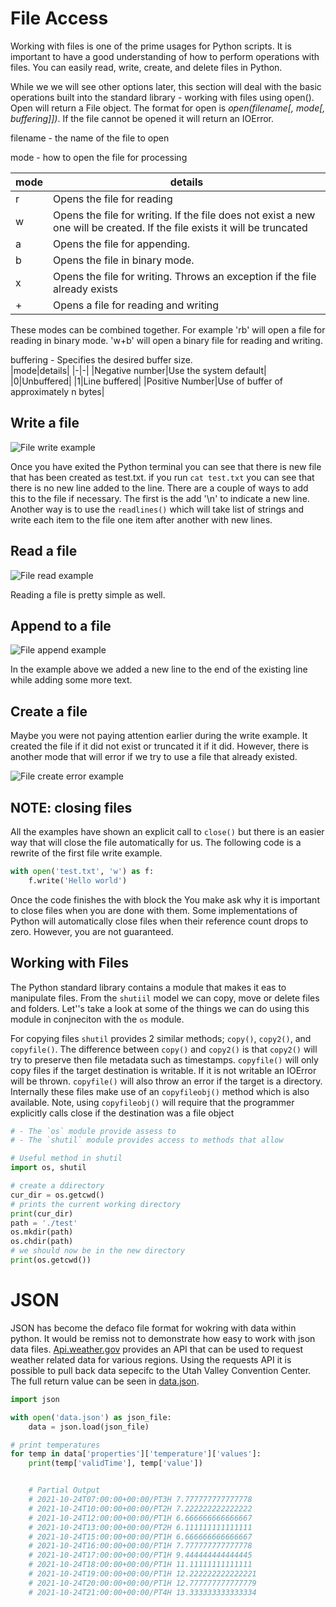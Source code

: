 
# File Access

Working with files is one of the prime usages for Python scripts. It is important to have a good understanding of how to perform operations with files.  You can easily read, write, create, and delete files in Python.

While we we will see other options later, this section will deal with the basic operations built into the standard library - working with files using open().  Open will return a File object. The format for open is *open(filename[, mode[, buffering]])*.  If the file cannot be opened it will return an IOError. 

filename - the name of the file to open

mode - how to open the file for processing

|mode|details|
|-|-|
|r|Opens the file for reading|
|w|Opens the file for writing.  If the file does not exist a new one will be created.  If the file exists it will be truncated|
|a|Opens the file for appending. |
|b|Opens the file in binary mode.|
|x| Opens the file for writing.  Throws an exception if the file already exists|
|+|Opens a file for reading and writing

These modes can be combined together.  For example 'rb' will open a file for reading in binary mode.  'w+b' will open a binary file for reading and writing.

buffering - Specifies the desired buffer size.  
|mode|details|
|-|-|
|Negative number|Use the system default|
|0|Unbuffered|
|1|Line buffered|
|Positive Number|Use of buffer of approximately n bytes|

## Write a file
![File write example](file_write.png)

Once you have exited the Python terminal you can see that there is new file that has been created as test.txt.  if you run `cat test.txt` you can see that there is no new line added to the line.  There are a couple of ways to add this to the file if necessary.  The first is the add '\n' to indicate a new line. Another way is to use the `readlines()` which will take list of strings and write each item to the file one item after another with new lines.

## Read a file
![File read example](file_read.png)

Reading a file is pretty simple as well.

## Append to a file
![File append example](file_append.png)

In the example above we added a new line to the end of the existing line while adding some more text.

## Create a file
Maybe you were not paying attention earlier during the write example.  It created the file if it did not exist or truncated it if it did.  However, there is another mode that will error if we try to use a file that already existed.  

![File create error example](file_create_error.png)


## NOTE: closing files
All the examples have shown an explicit call to `close()` but there is an easier way that will close the file automatically for us.  The following code is a rewrite of the first file write example.

```Python
with open('test.txt', 'w') as f:
    f.write('Hello world')
```

Once the code finishes the with block the You make ask why it is important to close files when you are done with them.  Some implementations of Python will automatically close files when their reference count drops to zero.  However, you are not guaranteed.  

## Working with Files
The Python standard library contains a module that makes it eas to manipulate files.   From the `shutiil` model we can copy, move or delete files and folders.  Let''s take a look at some of the things we can do using this module in conjneciton  with the `os` module.

For copying files `shutil` provides 2 similar methods; `copy()`, `copy2()`, and `copyfile()`.  The difference between `copy()` and `copy2()` is that `copy2()` will try to preserve then file metadata such as timestamps.  `copyfile()` will only copy files if the target destination is writable.  If it is not writable an IOError will be thrown.  `copyfile()` will also throw an error if the target is a directory.  Internally these files make use of an `copyfileobj()` method which is also available. Note, using `copyfileobj()` will require that the programmer explicitly calls close if the destination was a file object

```Python
# - The `os` module provide assess to 
# - The `shutil` module provides access to methods that allow 

# Useful method in shutil
import os, shutil

# create a ddirectory
cur_dir = os.getcwd()
# prints the current working directory
print(cur_dir)          
path = './test'
os.mkdir(path)
os.chdir(path)
# we should now be in the new directory
print(os.getcwd())          
```

# JSON 
JSON has become the defaco file format for wokring with data within python.  It would be remiss not to demonstrate how easy to work with json data files.  [Api.weather.gov](https://www.weather.gov/documentation/services-web-api#/) provides an API that can be used to request weather related data for various regions.  Using the requests API it is possible to pull back data sepecifc to the Utah Valley Convention Center.  The full return value can be seen in [data.json](data.json).

```python
import json

with open('data.json') as json_file:
    data = json.load(json_file)

# print temperatures
for temp in data['properties']['temperature']['values']:
    print(temp['validTime'], temp['value'])


    # Partial Output
    # 2021-10-24T07:00:00+00:00/PT3H 7.777777777777778
    # 2021-10-24T10:00:00+00:00/PT2H 7.222222222222222
    # 2021-10-24T12:00:00+00:00/PT1H 6.666666666666667
    # 2021-10-24T13:00:00+00:00/PT2H 6.111111111111111
    # 2021-10-24T15:00:00+00:00/PT1H 6.666666666666667
    # 2021-10-24T16:00:00+00:00/PT1H 7.777777777777778
    # 2021-10-24T17:00:00+00:00/PT1H 9.444444444444445
    # 2021-10-24T18:00:00+00:00/PT1H 11.11111111111111
    # 2021-10-24T19:00:00+00:00/PT1H 12.222222222222221
    # 2021-10-24T20:00:00+00:00/PT1H 12.777777777777779
    # 2021-10-24T21:00:00+00:00/PT4H 13.333333333333334
```

